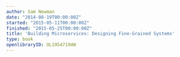 ```yaml
---
author: Sam Newman
date: "2014-08-19T00:00:00Z"
started: "2015-05-11T00:00:00Z"
finished: "2015-05-25T00:00:00Z"
title: 'Building Microservices: Designing Fine-Grained Systems'
type: book
openlibraryID: OL19547194W
---
```


